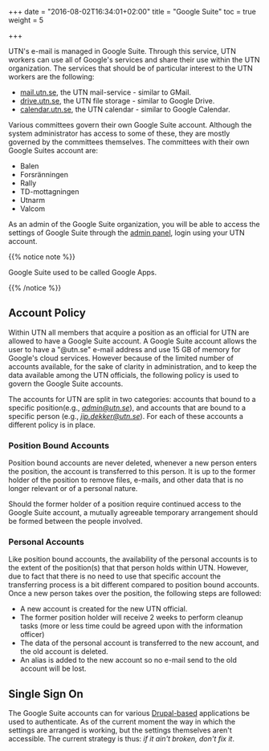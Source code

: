 +++
date = "2016-08-02T16:34:01+02:00"
title = "Google Suite"
toc = true
weight = 5

+++


UTN's e-mail is managed in Google Suite. Through this service, UTN workers can
use all of Google's services and share their use within the UTN organization.
The services that should be of particular interest to the UTN workers are the
following:

- [mail.utn.se](http://mail.utn.se/), the UTN mail-service - similar to GMail.
- [drive.utn.se](http://drive.utn.se/), the UTN file storage - similar to Google
Drive.
- [calendar.utn.se](http://calendar.utn.se/), the UTN calendar - similar to
Google Calendar.

Various committees govern their own Google Suite account.  Although the system
administrator has access to some of these, they are mostly governed by the
committees themselves. The committees with their own Google Suites account are:

- Balen
- Forsränningen
- Rally
- TD-mottagningen
- Utnarm
- Valcom

As an admin of the Google Suite organization, you will be able to access the
settings of Google Suite through the [admin panel](https://admin.google.com),
login using your UTN account.


{{% notice note %}}

Google Suite used to be called Google Apps.

{{% /notice %}}

## Account Policy

Within UTN all members that acquire a position as an official for UTN are
allowed to have a Google Suite account. A Google Suite account allows the user to
have a "@utn.se" e-mail address and use 15 GB of memory for Google's cloud
services. However because of the limited number of accounts available, for the
sake of clarity in administration, and to keep the data available among the UTN
officials, the following policy is used to govern the Google Suite accounts.

The accounts for UTN are split in two categories: accounts that bound to a
specific position(e.g., *admin@utn.se*), and accounts that are bound to a
specific person (e.g., *jip.dekker@utn.se*). For each of these accounts a
different policy is in place.

### Position Bound Accounts

Position bound accounts are never deleted, whenever a new person enters the
position, the account is transferred to this person. It is up to the former
holder of the position to remove files, e-mails, and other data that is no
longer relevant or of a personal nature.

Should the former holder of a position require continued access to the Google
Suite account, a mutually agreeable temporary arrangement should be formed
between the people involved.

### Personal Accounts

Like position bound accounts, the availability of the personal accounts is to
the extent of the position(s) that that person holds within UTN. However, due to
fact that there is no need to use that specific account the transferring process
is a bit different compared to position bound accounts. Once a new person takes
over the position, the following steps are followed:

- A new account is created for the new UTN official.
- The former position holder will receive 2 weeks to perform cleanup tasks (more
or less time could be agreed upon with the information officer)
- The data of the personal account is transferred to the new account, and the
old account is deleted.
- An alias is added to the new account so no e-mail send to the old account will
be lost.

## Single Sign On

The Google Suite accounts can for various [Drupal-based](/applications/drupal7) applications be
used to authenticate. As of the current moment the way in which the settings are
arranged is working, but the settings themselves aren't accessible. The current
strategy is thus: *if it ain't broken, don't fix it*.
